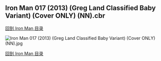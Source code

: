 ## Iron Man 017 (2013) (Greg Land Classified Baby Variant) (Cover ONLY) (NN).cbr


[回到 Iron Man 目录](https://github.com/alicewish/markdown/blob/master/series/Iron-Man.md)


![Iron Man 017 (2013) (Greg Land Classified Baby Variant) (Cover ONLY) (NN).jpg](https://wx1.sinaimg.cn/large/6a9fdecaly1fr0w14rn5uj20zk1j0qsd.jpg)

[回到 Iron Man 目录](https://github.com/alicewish/markdown/blob/master/series/Iron-Man.md)

